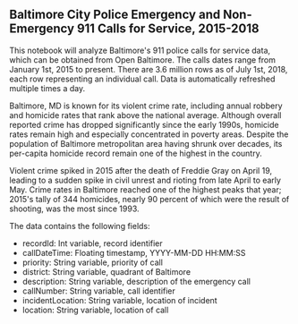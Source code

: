 
## Baltimore City Police Emergency and Non-Emergency 911 Calls for Service, 2015-2018

This notebook will analyze Baltimore's 911 police calls for service data, which can be obtained from Open Baltimore. The calls dates range from January 1st, 2015 to present. There are 3.6 million rows as of July 1st, 2018, each row representing an individual call. Data is automatically refreshed multiple times a day.

Baltimore, MD is known for its violent crime rate, including annual robbery and homicide rates that rank above the national average. Although overall reported crime has dropped significantly since the early 1990s, homicide rates remain high and especially concentrated in poverty areas. Despite the population of Baltimore metropolitan area having shrunk over decades, its per-capita homicide record remain one of the highest in the country.

Violent crime spiked in 2015 after the death of Freddie Gray on April 19, leading to a sudden spike in civil unrest and rioting from late April to early May. Crime rates in Baltimore reached one of the highest peaks that year; 2015's tally of 344 homicides, nearly 90 percent of which were the result of shooting, was the most since 1993.

The data contains the following fields:

 - recordId: Int variable, record identifier
 - callDateTime: Floating timestamp, YYYY-MM-DD HH:MM:SS
 - priority: String variable, priority of call
 - district: String variable, quadrant of Baltimore
 - description: String variable, description of the emergency call
 - callNumber: String variable, call identifier
 - incidentLocation: String variable, location of incident
 - location: String variable, location of call
